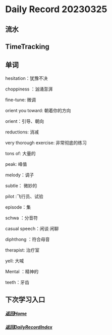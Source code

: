 
Daily Record 20230325
=====================

## 流水



## TimeTracking



## 单词

 hesitation：犹豫不决

 choppiness ：汹涌澎湃

fine-tune: 微调

orient you toward: 朝着你的方向

orient：引导、朝向

reductions: 消减

very thorough exercise: 非常彻底的练习

tons of: 大量的

peak: 峰值

melody：调子

subtle： 微妙的

pilot :飞行员、试验

episode：集

schwa ：分音符

casual speech：闲谈 闲聊

 diphthong ：符合母音

therapist: 治疗室

yell: 大喊

Mental ：精神的

teeth：牙齿





## 下次学习入口



##### [返回Home](../../../README.md)



##### [返回DailyRecordIndex](../index.md)


